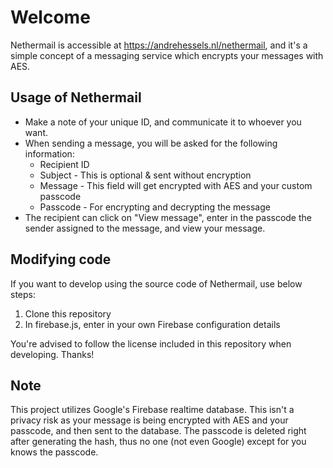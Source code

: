 # Welcome
Nethermail is accessible at https://andrehessels.nl/nethermail, and it's a simple concept of a messaging service which encrypts your messages with AES.

## Usage of Nethermail
- Make a note of your unique ID, and communicate it to whoever you want.
- When sending a message, you will be asked for the following information:
    - Recipient ID
    - Subject - This is optional & sent without encryption
    - Message - This field will get encrypted with AES and your custom passcode
    - Passcode - For encrypting and decrypting the message
- The recipient can click on "View message", enter in the passcode the sender assigned to the message, and view your message.

## Modifying code
If you want to develop using the source code of Nethermail, use below steps:
1. Clone this repository
2. In firebase.js, enter in your own Firebase configuration details

You're advised to follow the license included in this repository when developing. Thanks!

## Note
This project utilizes Google's Firebase realtime database. This isn't a privacy risk as your message is being encrypted with AES and your passcode, and then sent to the database. The passcode is deleted right after generating the hash, thus no one (not even Google) except for you knows the passcode.
